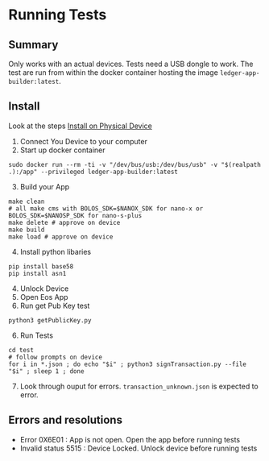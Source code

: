 # Running Tests

## Summary

Only works with an actual devices. Tests need a USB dongle to work. The test are run from within the docker container hosting the image `ledger-app-builder:latest`.

## Install

Look at the steps [Install on Physical Device](testing-setup.md)

1. Connect You Device to your computer
2. Start up docker container
```
sudo docker run --rm -ti -v "/dev/bus/usb:/dev/bus/usb" -v "$(realpath .):/app" --privileged ledger-app-builder:latest
```
3. Build your App
```
make clean
# all make cms with BOLOS_SDK=$NANOX_SDK for nano-x or BOLOS_SDK=$NANOSP_SDK for nano-s-plus
make delete # approve on device
make build  
make load # approve on device
```
4. Install python libaries
```
pip install base58
pip install asn1
```
4. Unlock Device
5. Open Eos App
7. Run get Pub Key test
```
python3 getPublicKey.py
```
6. Run Tests
```
cd test
# follow prompts on device
for i in *.json ; do echo "$i" ; python3 signTransaction.py --file "$i" ; sleep 1 ; done
```
7. Look through ouput for errors. `transaction_unknown.json` is expected to error.

## Errors and resolutions

- Error 0X6E01 : App is not open. Open the app before running tests
- Invalid status 5515 : Device Locked. Unlock device before running tests
